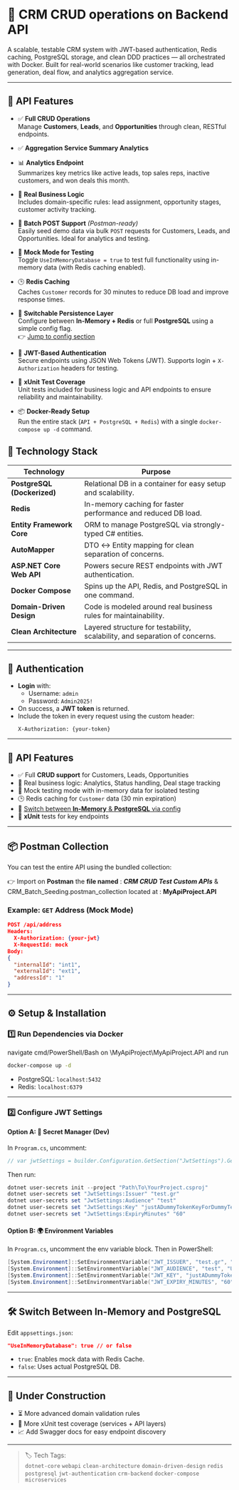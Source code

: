 # 🧠 CRM CRUD operations on Backend API

A scalable, testable CRM system with JWT-based authentication, Redis caching, PostgreSQL storage, and clean DDD practices — all orchestrated with Docker. Built for real-world scenarios like customer tracking, lead generation, deal flow, and analytics aggregation service.

---
## 🧪 API Features

- ✅ **Full CRUD Operations**  
  Manage **Customers**, **Leads**, and **Opportunities** through clean, RESTful endpoints.
  
- ✅ **Aggregation Service Summary Analytics**  

- 📊 **Analytics Endpoint**  
  Summarizes key metrics like active leads, top sales reps, inactive customers, and won deals this month.

- 🧠 **Real Business Logic**  
  Includes domain-specific rules: lead assignment, opportunity stages, customer activity tracking.

- 🚀 **Batch POST Support** *(Postman-ready)*  
  Easily seed demo data via bulk `POST` requests for Customers, Leads, and Opportunities. Ideal for analytics and testing.

- 🧪 **Mock Mode for Testing**  
  Toggle `UseInMemoryDatabase = true` to test full functionality using in-memory data (with Redis caching enabled).

- 🕒 **Redis Caching**  
  Caches `Customer` records for 30 minutes to reduce DB load and improve response times.

- 🔄 **Switchable Persistence Layer**  
  Configure between **In-Memory + Redis** or full **PostgreSQL** using a simple config flag.  
  👉 [Jump to config section](#switch-between-in-memory--postgresql-via-config)

- 🔐 **JWT-Based Authentication**  
  Secure endpoints using JSON Web Tokens (JWT). Supports login + `X-Authorization` headers for testing.

- 🧪 **xUnit Test Coverage**  
  Unit tests included for business logic and API endpoints to ensure reliability and maintainability.

- 📦 **Docker-Ready Setup**  
  Run the entire stack (`API + PostgreSQL + Redis`) with a single `docker-compose up -d` command.

## 🚀 Technology Stack

| Technology                | Purpose                                                                 |
|---------------------------|-------------------------------------------------------------------------|
| **PostgreSQL (Dockerized)** | Relational DB in a container for easy setup and scalability.        |
| **Redis**                 | In-memory caching for faster performance and reduced DB load.          |
| **Entity Framework Core** | ORM to manage PostgreSQL via strongly-typed C# entities.              |
| **AutoMapper**            | DTO ↔ Entity mapping for clean separation of concerns.                 |
| **ASP.NET Core Web API**  | Powers secure REST endpoints with JWT authentication.                  |
| **Docker Compose**        | Spins up the API, Redis, and PostgreSQL in one command.                |
| **Domain-Driven Design**  | Code is modeled around real business rules for maintainability.        |
| **Clean Architecture**    | Layered structure for testability, scalability, and separation of concerns.|

---

## 🔐 Authentication

- **Login** with:
  - Username: `admin`
  - Password: `Admin2025!`
- On success, a **JWT token** is returned.
- Include the token in every request using the custom header:
  ```
  X-Authorization: {your-token}
  ```

---

## 🧪 API Features

- ✅ Full **CRUD support** for Customers, Leads, Opportunities
- 🧠 Real business logic: Analytics, Status handling, Deal stage tracking
- 🔄 Mock testing mode with in-memory data for isolated testing
- 🕒 Redis caching for `Customer` data (30 min expiration)
- 🔧 [Switch between **In-Memory** & **PostgreSQL** via config](#-switch-between-in-memory-and-postgresql)
- 🧪 **xUnit** tests for key endpoints

---

## 📦 Postman Collection

You can test the entire API using the bundled collection:

 👉 Import  on **Postman** the **file named** : ***CRM CRUD Test Custom APIs*** & CRM_Batch_Seeding.postman_collection located at : **MyApiProject.API**

### Example: `GET` Address (Mock Mode)

```json
POST /api/address
Headers:
  X-Authorization: {your-jwt}
  X-RequestId: mock
Body:
{
  "internalId": "int1",
  "externalId": "ext1",
  "addressId": "1"
}
```

---

## ⚙️ Setup & Installation

### 1️⃣ Run Dependencies via Docker
navigate  cmd/PowerShell/Bash on  \MyApiProject\MyApiProject.API and run
```bash
docker-compose up -d
```

- PostgreSQL: `localhost:5432`
- Redis: `localhost:6379`

---

### 2️⃣ Configure JWT Settings

#### Option A: 🔐 Secret Manager (Dev)

In `Program.cs`, uncomment:
```csharp
// var jwtSettings = builder.Configuration.GetSection("JwtSettings").Get<JwtSettings>();
```

Then run:

```powershell
dotnet user-secrets init --project "Path\To\YourProject.csproj"
dotnet user-secrets set "JwtSettings:Issuer" "test.gr"
dotnet user-secrets set "JwtSettings:Audience" "test"
dotnet user-secrets set "JwtSettings:Key" "justADummyTokenKeyForDummyTest2025!"
dotnet user-secrets set "JwtSettings:ExpiryMinutes" "60"
```

#### Option B: 🌍 Environment Variables

In `Program.cs`, uncomment the env variable block. Then in PowerShell:

```powershell
[System.Environment]::SetEnvironmentVariable("JWT_ISSUER", "test.gr", "User")
[System.Environment]::SetEnvironmentVariable("JWT_AUDIENCE", "test", "User")
[System.Environment]::SetEnvironmentVariable("JWT_KEY", "justADummyTokenKeyForDummyTest2025!", "User")
[System.Environment]::SetEnvironmentVariable("JWT_EXPIRY_MINUTES", "60", "User")
```

---

## 🛠 Switch Between In-Memory and PostgreSQL

Edit `appsettings.json`:

```json
"UseInMemoryDatabase": true // or false
```

- `true`: Enables mock data with Redis Cache.
- `false`: Uses actual PostgreSQL DB.

---

## 🚧 Under Construction

- ⏳ More advanced domain validation rules
- 🧪 More xUnit test coverage (services + API layers)
- 📈 Add Swagger docs for easy endpoint discovery

---
> 🏷️ Tech Tags:  
> `dotnet-core` `webapi` `clean-architecture` `domain-driven-design` `redis` `postgresql` `jwt-authentication` `crm-backend` `docker-compose` `microservices`
